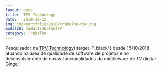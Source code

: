 ```yaml
---
layout: post
title:  TPV Technology
date:   2018-10-15
img: img/portfolio/2018/trabalho-tpv.png
modalID: modalTrabalhoTPV
category: Trabalho
---
```

Pesquisador na [TPV Technology][tpv]{:target="_black"} desde 15/10/2018 atuando na área de qualidade de software de projetos e no desenvolvimento de novas funcionalidades do middleware de TV digital Ginga.

[tpv]: http://www.tpv-tech.com/